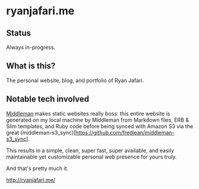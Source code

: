 # ryanjafari.me

## Status
Always in-progress.

## What is this?

The personal website, blog, and portfolio of Ryan Jafari.

## Notable tech involved

[Middleman](http://middlemanapp.com/) makes static websites really boss: this entire website is generated on my local machine by Middleman from Markdown files, ERB & Slim templates, and Ruby code before being synced with Amazon S3 via the great (middleman-s3_sync)[https://github.com/fredjean/middleman-s3_sync].

This results in a simple, clean, super fast, super available, and easily maintainable yet customizable personal web presence for yours truly.

And that's pretty much it.

http://ryanjafari.me/

